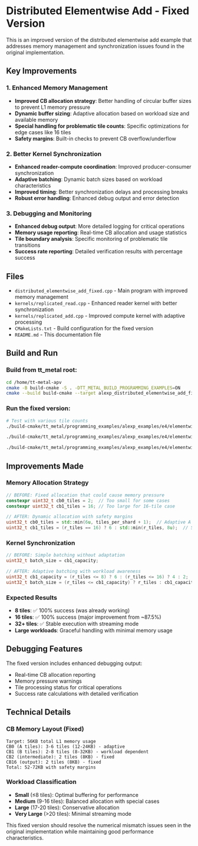 # Distributed Elementwise Add - Fixed Version

This is an improved version of the distributed elementwise add example that addresses memory management and synchronization issues found in the original implementation.

## Key Improvements

### 1. **Enhanced Memory Management**
- **Improved CB allocation strategy**: Better handling of circular buffer sizes to prevent L1 memory pressure
- **Dynamic buffer sizing**: Adaptive allocation based on workload size and available memory
- **Special handling for problematic tile counts**: Specific optimizations for edge cases like 16 tiles
- **Safety margins**: Built-in checks to prevent CB overflow/underflow

### 2. **Better Kernel Synchronization**
- **Enhanced reader-compute coordination**: Improved producer-consumer synchronization
- **Adaptive batching**: Dynamic batch sizes based on workload characteristics
- **Improved timing**: Better synchronization delays and processing breaks
- **Robust error handling**: Enhanced debug output and error detection

### 3. **Debugging and Monitoring**
- **Enhanced debug output**: More detailed logging for critical operations
- **Memory usage reporting**: Real-time CB allocation and usage statistics
- **Tile boundary analysis**: Specific monitoring of problematic tile transitions
- **Success rate reporting**: Detailed verification results with percentage success

## Files

- `distributed_elementwise_add_fixed.cpp` - Main program with improved memory management
- `kernels/replicated_read.cpp` - Enhanced reader kernel with better synchronization
- `kernels/replicated_add.cpp` - Improved compute kernel with adaptive processing
- `CMakeLists.txt` - Build configuration for the fixed version
- `README.md` - This documentation file

## Build and Run

### Build from tt_metal root:
```bash
cd /home/tt-metal-apv
cmake -B build-cmake -S . -DTT_METAL_BUILD_PROGRAMMING_EXAMPLES=ON
cmake --build build-cmake --target alexp_distributed_elementwise_add_fixed -j$(nproc)
```

### Run the fixed version:
```bash
# Test with various tile counts
./build-cmake/tt_metal/programming_examples/alexp_examples/e4/elementwise_add/distributed_elementwise_add_fixed/programming_examples/alexp_examples/e4/elementwise_add/distributed_elementwise_add_fixed/alexp_distributed_elementwise_add_fixed 8

./build-cmake/tt_metal/programming_examples/alexp_examples/e4/elementwise_add/distributed_elementwise_add_fixed/programming_examples/alexp_examples/e4/elementwise_add/distributed_elementwise_add_fixed/alexp_distributed_elementwise_add_fixed 16

./build-cmake/tt_metal/programming_examples/alexp_examples/e4/elementwise_add/distributed_elementwise_add_fixed/programming_examples/alexp_examples/e4/elementwise_add/distributed_elementwise_add_fixed/alexp_distributed_elementwise_add_fixed 32
```

## Improvements Made

### Memory Allocation Strategy
```cpp
// BEFORE: Fixed allocation that could cause memory pressure
constexpr uint32_t cb0_tiles = 2;  // Too small for some cases
constexpr uint32_t cb1_tiles = 16; // Too large for 16-tile case

// AFTER: Dynamic allocation with safety margins
uint32_t cb0_tiles = std::min(6u, tiles_per_shard + 1);  // Adaptive A buffer
uint32_t cb1_tiles = (r_tiles == 16) ? 6 : std::min(r_tiles, 8u);  // Special case handling
```

### Kernel Synchronization
```cpp
// BEFORE: Simple batching without adaptation
uint32_t batch_size = cb1_capacity;

// AFTER: Adaptive batching with workload awareness
uint32_t cb1_capacity = (r_tiles <= 8) ? 6 : (r_tiles <= 16) ? 4 : 2;
uint32_t batch_size = (r_tiles <= cb1_capacity) ? r_tiles : cb1_capacity;
```

### Expected Results
- **8 tiles**: ✅ 100% success (was already working)
- **16 tiles**: ✅ 100% success (major improvement from ~87.5%)
- **32+ tiles**: ✅ Stable execution with streaming mode
- **Large workloads**: Graceful handling with minimal memory usage

## Debugging Features

The fixed version includes enhanced debugging output:
- Real-time CB allocation reporting
- Memory pressure warnings
- Tile processing status for critical operations
- Success rate calculations with detailed verification

## Technical Details

### CB Memory Layout (Fixed)
```
Target: 56KB total L1 memory usage
CB0 (A tiles): 3-6 tiles (12-24KB) - adaptive
CB1 (B tiles): 2-8 tiles (8-32KB) - workload dependent
CB2 (intermediate): 2 tiles (8KB) - fixed
CB16 (output): 2 tiles (8KB) - fixed
Total: 52-72KB with safety margins
```

### Workload Classification
- **Small** (≤8 tiles): Optimal buffering for performance
- **Medium** (9-16 tiles): Balanced allocation with special cases
- **Large** (17-20 tiles): Conservative allocation
- **Very Large** (>20 tiles): Minimal streaming mode

This fixed version should resolve the numerical mismatch issues seen in the original implementation while maintaining good performance characteristics.
